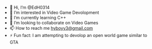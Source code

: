 - 👋 Hi, I’m @EdH0314
- 👀 I’m interested in Video Game Devolopment
- 🌱 I’m currently learning C++
- 💞️ I’m looking to collaborate on Video Games
- 📫 How to reach me hyboyy3@gmail.com
- ⚡ Fun fact: I am attempting to devolop an open world game similar to GTA

<!---
EdH0314/EdH0314 is a ✨ special ✨ repository because its `README.md` (this file) appears on your GitHub profile.
You can click the Preview link to take a look at your changes.
--->
